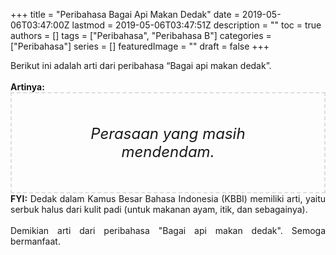 +++
title = "Peribahasa Bagai Api Makan Dedak"
date = 2019-05-06T03:47:00Z
lastmod = 2019-05-06T03:47:51Z
description = ""
toc = true
authors = []
tags = ["Peribahasa", "Peribahasa B"]
categories = ["Peribahasa"]
series = []
featuredImage = ""
draft = false
+++

<div dir="ltr" style="text-align: left;" trbidi="on"><div style="text-align: justify;">Berikut ini adalah arti dari peribahasa “Bagai api makan dedak”.</div><br /><div style="text-align: justify;"><b>Artinya:</b></div><div style="border: 2px dashed #ddd; font-size: 24px; height: auto; margin: 0 auto; padding: 50px; text-align: center; width: auto;"><i>Perasaan yang masih mendendam.</i></div><div style="text-align: justify;"><b>FYI:</b> Dedak dalam Kamus Besar Bahasa Indonesia (KBBI) memiliki arti, yaitu serbuk halus dari kulit padi (untuk makanan ayam, itik, dan sebagainya).<br /><br /></div><div style="text-align: justify;">Demikian arti dari peribahasa "Bagai api makan dedak". Semoga bermanfaat.</div></div>
